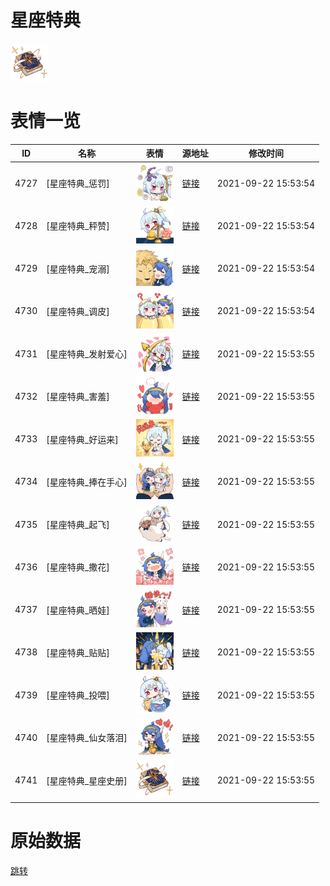 # 星座特典

<img src="./cover.png" height="60" alt="cover" />

# 表情一览

|ID|名称|表情|源地址|修改时间|
|----|----|----|----|----|
|4727|[星座特典_惩罚]|<img src="./pic/004727_%5B星座特典_惩罚%5D.png" height="60" alt="惩罚"/>|[链接](http://i0.hdslb.com/bfs/emote/b4393eecad93fa6b0275d056a4dcb3a4090c50a1.png)|2021-09-22 15:53:54|
|4728|[星座特典_秤赞]|<img src="./pic/004728_%5B星座特典_秤赞%5D.png" height="60" alt="秤赞"/>|[链接](http://i0.hdslb.com/bfs/emote/db618b33c95264afb83f32748ed57e98686ec63a.png)|2021-09-22 15:53:54|
|4729|[星座特典_宠溺]|<img src="./pic/004729_%5B星座特典_宠溺%5D.png" height="60" alt="宠溺"/>|[链接](http://i0.hdslb.com/bfs/emote/6a0d61c9b5337dd6b48f3379af70034551005ba2.png)|2021-09-22 15:53:54|
|4730|[星座特典_调皮]|<img src="./pic/004730_%5B星座特典_调皮%5D.png" height="60" alt="调皮"/>|[链接](http://i0.hdslb.com/bfs/emote/546f69d098f1a4c36bf87f1a20a9eeda030c5c2b.png)|2021-09-22 15:53:54|
|4731|[星座特典_发射爱心]|<img src="./pic/004731_%5B星座特典_发射爱心%5D.png" height="60" alt="发射爱心"/>|[链接](http://i0.hdslb.com/bfs/emote/3a858bd76662f38445606110a11a043d2ce9815a.png)|2021-09-22 15:53:55|
|4732|[星座特典_害羞]|<img src="./pic/004732_%5B星座特典_害羞%5D.png" height="60" alt="害羞"/>|[链接](http://i0.hdslb.com/bfs/emote/d9e2c72ef03322ab71d670dc317365ea9e251ced.png)|2021-09-22 15:53:55|
|4733|[星座特典_好运来]|<img src="./pic/004733_%5B星座特典_好运来%5D.png" height="60" alt="好运来"/>|[链接](http://i0.hdslb.com/bfs/emote/e0bb64e254df073837f50a79ffa0cc9cc08de8aa.png)|2021-09-22 15:53:55|
|4734|[星座特典_捧在手心]|<img src="./pic/004734_%5B星座特典_捧在手心%5D.png" height="60" alt="捧在手心"/>|[链接](http://i0.hdslb.com/bfs/emote/99b7fdda0d9958970796509afacfc326aaf5a08d.png)|2021-09-22 15:53:55|
|4735|[星座特典_起飞]|<img src="./pic/004735_%5B星座特典_起飞%5D.png" height="60" alt="起飞"/>|[链接](http://i0.hdslb.com/bfs/emote/3f201707d699a072a71f3e51dc11c6aff521c0b6.png)|2021-09-22 15:53:55|
|4736|[星座特典_撒花]|<img src="./pic/004736_%5B星座特典_撒花%5D.png" height="60" alt="撒花"/>|[链接](http://i0.hdslb.com/bfs/emote/b39006acb0036aaa9baf2087add13ee07c8b2d36.png)|2021-09-22 15:53:55|
|4737|[星座特典_晒娃]|<img src="./pic/004737_%5B星座特典_晒娃%5D.png" height="60" alt="晒娃"/>|[链接](http://i0.hdslb.com/bfs/emote/626cd857c520e79bd5e6eee06aa1c496f17f0e89.png)|2021-09-22 15:53:55|
|4738|[星座特典_贴贴]|<img src="./pic/004738_%5B星座特典_贴贴%5D.png" height="60" alt="贴贴"/>|[链接](http://i0.hdslb.com/bfs/emote/892b13d99591c02e0eae2471b69ec15a78cb9260.png)|2021-09-22 15:53:55|
|4739|[星座特典_投喂]|<img src="./pic/004739_%5B星座特典_投喂%5D.png" height="60" alt="投喂"/>|[链接](http://i0.hdslb.com/bfs/emote/7ca1887ef8ac4a5548f8c62b62b17133b3cf06f9.png)|2021-09-22 15:53:55|
|4740|[星座特典_仙女落泪]|<img src="./pic/004740_%5B星座特典_仙女落泪%5D.png" height="60" alt="仙女落泪"/>|[链接](http://i0.hdslb.com/bfs/emote/596568c06f77b3345c24a811ffa51c0e1fb45300.png)|2021-09-22 15:53:55|
|4741|[星座特典_星座史册]|<img src="./pic/004741_%5B星座特典_星座史册%5D.png" height="60" alt="星座史册"/>|[链接](http://i0.hdslb.com/bfs/emote/3d7dd2eadcd36ce110f514bf0b059ff65680effd.png)|2021-09-22 15:53:55|

# 原始数据

[跳转](./raw.json)

